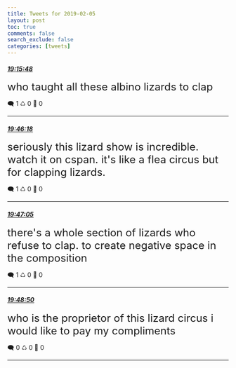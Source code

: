 ```yaml
---
title: Tweets for 2019-02-05
layout: post
toc: true
comments: false
search_exclude: false
categories: [tweets]
---
```



#### <a href = "https://twitter.com/deepfates/status/1092970080009256961">*19:15:48*</a>

<font size="5">who taught all these albino lizards to clap</font>



🗨️ 1 ♺ 0 🤍  0   

---
    
#### <a href = "https://twitter.com/deepfates/status/1092977755048751104">*19:46:18*</a>

<font size="5">seriously this lizard show is incredible. watch it on cspan. it's like a flea circus but for clapping lizards.</font>



🗨️ 1 ♺ 0 🤍  0   

---
    
#### <a href = "https://twitter.com/deepfates/status/1092977954278133760">*19:47:05*</a>

<font size="5">there's a whole section of lizards who refuse to clap. to create negative space in the composition</font>



🗨️ 1 ♺ 0 🤍  0   

---
    
#### <a href = "https://twitter.com/deepfates/status/1092978394881347584">*19:48:50*</a>

<font size="5">who is the proprietor of this lizard circus i would like to pay my compliments</font>



🗨️ 0 ♺ 0 🤍  0   

---
    
            

